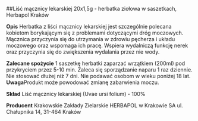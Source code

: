 ##Liść mącznicy lekarskiej 20x1,5g - herbatka ziołowa w saszetkach, Herbapol Kraków

**Opis** Herbatka z liści mącznicy lekarskiej jest szczególnie polecana kobietom borykającym się z problemami dotyczącymi dróg moczowych. Mącznica przyczynia się do utrzymania w zdrowiu pęcherza i układu moczowego oraz wspomaga ich pracę. Wspiera wydalniczą funkcję nerek oraz przyczynia się do zwiększenia wydalania przez nie wody.

**Zalecane spożycie** 1 saszetkę herbatki zaparzać wrzątkiem (200ml) pod przykryciem przez 5-10 min. Zaleca się sporządzanie naparu 1 raz dziennie. Nie stosować dłużej niż 7 dni. Nie podawać osobom w wieku poniżej 18 lat.
**Uwaga**Produkt może powodować zmianę zabarwienia moczu.

**Skład** Liść mącznicy lekarskiej (Uvae ursi folium) - 100%

**Producent** Krakowskie Zakłady Zielarskie HERBAPOL w Krakowie SA
ul. Chałupnika 14, 31-464 Kraków